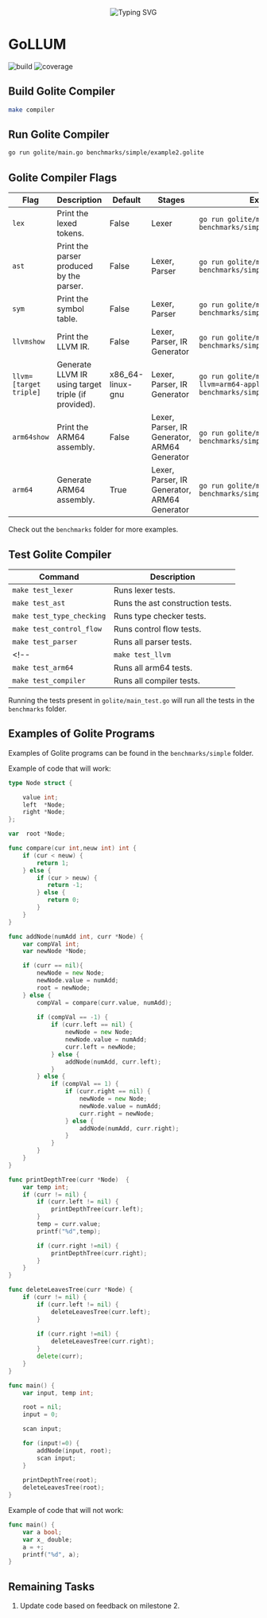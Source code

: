 
<p align="center">
<a>
    <img src="https://readme-typing-svg.demolab.com?font=Georgia&size=28&duration=3500&pause=2000&multiline=true&width=1000&height=80&lines=GoLLUM - Go + Lite + Language + Understanding + Machine" alt="Typing SVG" />
</a>
<br/>

# GoLLUM

![build](https://img.shields.io/badge/build-passing-brightgreen)
![coverage](https://img.shields.io/badge/coverage-100%25-brightgreen)

## Build Golite Compiler

```bash
make compiler
```

## Run Golite Compiler

```bash
go run golite/main.go benchmarks/simple/example2.golite 
```

## Golite Compiler Flags

| Flag | Description | Default | Stages | Example |
| --- | --- | --- | --- | --- |
| `lex` | Print the lexed tokens. | False | Lexer | `go run golite/main.go -lex benchmarks/simple/example1.golite` |
| `ast` | Print the parser produced by the parser. | False |  Lexer, Parser | `go run golite/main.go -ast benchmarks/simple/example1.golite` |
| `sym` | Print the symbol table. | False | Lexer, Parser | `go run golite/main.go -sym benchmarks/simple/example1.golite` |
| `llvmshow` | Print the LLVM IR. | False | Lexer, Parser, IR Generator | `go run golite/main.go -llvmshow benchmarks/simple/example1.golite` |
| `llvm=[target triple]` | Generate LLVM IR using target triple (if provided). | x86_64-linux-gnu | Lexer, Parser, IR Generator | `go run golite/main.go -llvm=arm64-apple-darwin22.2.0 benchmarks/simple/example1.golite` |
| `arm64show` | Print the ARM64 assembly. | False | Lexer, Parser, IR Generator, ARM64 Generator | `go run golite/main.go -arm64show benchmarks/simple/example1.golite` |
| `arm64` | Generate ARM64 assembly. | True | Lexer, Parser, IR Generator, ARM64 Generator | `go run golite/main.go -arm64 benchmarks/simple/example1.golite` |

Check out the `benchmarks` folder for more examples.

## Test Golite Compiler

| Command | Description |
| --- | --- |
| `make test_lexer` | Runs lexer tests. |
| `make test_ast` | Runs the ast construction tests. |
| `make test_type_checking` | Runs type checker tests. |
| `make test_control_flow` | Runs control flow tests. |
| `make test_parser` | Runs all parser tests. |
<!-- | `make test_llvm` | Runs all llvm tests. |
| `make test_arm64` | Runs all arm64 tests. | -->
| `make test_compiler` | Runs all compiler tests. |


Running the tests present in `golite/main_test.go` will run all the tests in the `benchmarks` folder.

## Examples of Golite Programs

Examples of Golite programs can be found in the `benchmarks/simple` folder.

Example of code that will work:

```Go
type Node struct { 

    value int; 
    left  *Node;
    right *Node;  
}; 

var  root *Node; 

func compare(cur int,neuw int) int {
    if (cur < neuw) {
		return 1;
	} else {  
		if (cur > neuw) {
		   return -1;
		} else {
		   return 0;
		}
	}
}

func addNode(numAdd int, curr *Node) { 
	var compVal int;
    var newNode *Node;

	if (curr == nil){
		newNode = new Node;
		newNode.value = numAdd;
		root = newNode;
	} else {
		compVal = compare(curr.value, numAdd);
		
		if (compVal == -1) {
			if (curr.left == nil) {
				newNode = new Node;
				newNode.value = numAdd;
				curr.left = newNode;
			} else {
				addNode(numAdd, curr.left);
			}
		} else {
			if (compVal == 1) {
				if (curr.right == nil) {
					newNode = new Node;
					newNode.value = numAdd;
					curr.right = newNode;
				} else {
					addNode(numAdd, curr.right);
				}
			}
		}
	}
}

func printDepthTree(curr *Node)  {
    var temp int;
	if (curr != nil) {
		if (curr.left != nil) {
			printDepthTree(curr.left);
		}
        temp = curr.value;
		printf("%d",temp);

		if (curr.right !=nil) {
			printDepthTree(curr.right);
		}
	}
}

func deleteLeavesTree(curr *Node) {
	if (curr != nil) {
		if (curr.left != nil) {
			deleteLeavesTree(curr.left);
		}
		
		if (curr.right !=nil) {
			deleteLeavesTree(curr.right);
		}
		delete(curr);
	}
}

func main() {
	var input, temp int;

	root = nil;
	input = 0;

	scan input; 

	for (input!=0) {
		addNode(input, root);
		scan input; 
	}
	
	printDepthTree(root);	
	deleteLeavesTree(root);
}
```

Example of code that will not work:

```Go
func main() {
    var a bool;
    var x_ double;
    a = +;
    printf("%d", a);
}
```

## Remaining Tasks

1. Update code based on feedback on milestone 2.

